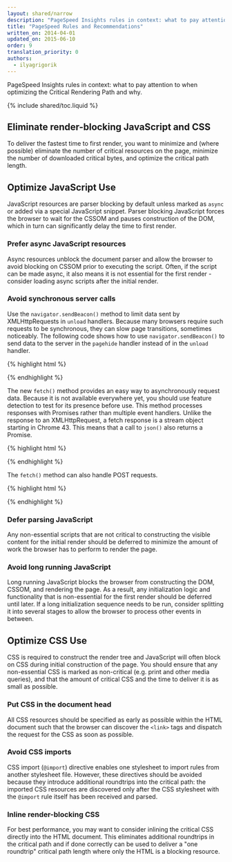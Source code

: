 ```yaml
---
layout: shared/narrow
description: "PageSpeed Insights rules in context: what to pay attention to when optimizing the Critical Rendering Path and why."
title: "PageSpeed Rules and Recommendations"
written_on: 2014-04-01
updated_on: 2015-06-10
order: 9
translation_priority: 0
authors:
  - ilyagrigorik
---
```


<p class="intro">
  PageSpeed Insights rules in context: what to pay attention to when optimizing
  the Critical Rendering Path and why.
</p>

{% include shared/toc.liquid %}

## Eliminate render-blocking JavaScript and CSS

To deliver the fastest time to first render, you want to minimize and (where possible) eliminate the number of critical resources on the page, minimize the number of downloaded critical bytes, and optimize the critical path length.

## Optimize JavaScript Use

JavaScript resources are parser blocking by default unless marked as `async` or added via a special JavaScript snippet. Parser blocking JavaScript forces the browser to wait for the CSSOM and pauses construction of the DOM, which in turn can significantly delay the time to first render.

### Prefer async JavaScript resources

Async resources unblock the document parser and allow the browser to avoid blocking on CSSOM prior to executing the script. Often, if the script can be made async, it also means it is not essential for the first render - consider loading async scripts after the initial render.

### Avoid synchronous server calls

Use the `navigator.sendBeacon()` method to limit data sent by XMLHttpRequests in
`unload` handlers. Because many browsers require such requests to be
synchronous, they can slow page transitions, sometimes noticeably. The following
code shows how to use `navigator.sendBeacon()` to send data to the server in the
`pagehide` handler instead of in the `unload` handler.

{% highlight html %}
<script>
  function() {
    window.addEventListener('pagehide', logData, false);
    function logData() {
      navigator.sendBeacon(
        'https://putsreq.herokuapp.com/Dt7t2QzUkG18aDTMMcop',
        'Sent by a beacon!');
    }
  }();
</script>
{% endhighlight %}

The new `fetch()` method provides an easy way to asynchronously request data. Because it is not available everywhere yet, you should use feature detection to test for its presence before use. This method processes responses with Promises rather than multiple event handlers. Unlike the response to an XMLHttpRequest, a fetch response is a stream object starting in Chrome 43. This means that a call to `json()` also returns a Promise. 

{% highlight html %}
<script>
fetch('./api/some.json')  
  .then(  
    function(response) {  
      if (response.status !== 200) {  
        console.log('Looks like there was a problem. Status Code: ' +  response.status);  
        return;  
      }
      // Examine the text in the response  
      response.json().then(function(data) {  
        console.log(data);  
      });  
    }  
  )  
  .catch(function(err) {  
    console.log('Fetch Error :-S', err);  
  });
</script>
{% endhighlight %}

The `fetch()` method can also handle POST requests.

{% highlight html %}
<script>
fetch(url, {
  method: 'post',
  headers: {  
    "Content-type": "application/x-www-form-urlencoded; charset=UTF-8"  
  },  
  body: 'foo=bar&lorem=ipsum'  
}).then(function() { // Aditional code });
</script>
{% endhighlight %}

### Defer parsing JavaScript

Any non-essential scripts that are not critical to constructing the visible content for the initial render should be deferred to minimize the amount of work the browser has to perform to render the page.

### Avoid long running JavaScript

Long running JavaScript blocks the browser from constructing the DOM, CSSOM, and rendering the page. As a result, any initialization logic and functionality that is non-essential for the first render should be deferred until later. If a long initialization sequence needs to be run, consider splitting it into several stages to allow the browser to process other events in between.

## Optimize CSS Use

CSS is required to construct the render tree and JavaScript will often block on CSS during initial construction of the page. You should ensure that any non-essential CSS is marked as non-critical (e.g. print and other media queries), and that the amount of critical CSS and the time to deliver it is as small as possible.

### Put CSS in the document head

All CSS resources should be specified as early as possible within the HTML document such that the browser can discover the `<link>` tags and dispatch the request for the CSS as soon as possible.

### Avoid CSS imports

CSS import (`@import`) directive enables one stylesheet to import rules from another stylesheet file. However, these directives should be avoided because they introduce additional roundtrips into the critical path: the imported CSS resources are discovered only after the CSS stylesheet with the `@import` rule itself has been received and parsed.

### Inline render-blocking CSS

For best performance, you may want to consider inlining the critical CSS directly into the HTML document. This eliminates additional roundtrips in the critical path and if done correctly can be used to deliver a "one roundtrip" critical path length where only the HTML is a blocking resource.

